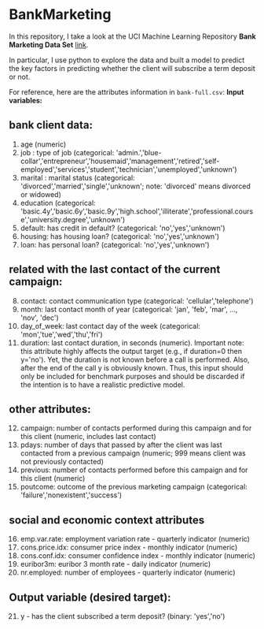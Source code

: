 # BankMarketing

In this repository, I take a look at the UCI Machine Learning Repository **Bank Marketing Data Set** [link](https://archive.ics.uci.edu/ml/datasets/bank+marketing).

In particular, I use python to explore the data and built a model to predict the key factors in predicting whether the client will subscribe a term deposit or not.

For reference, here are the attributes information in `bank-full.csv`:
**Input variables:**
## bank client data:
1. age (numeric)
2. job : type of job (categorical: 'admin.','blue-collar','entrepreneur','housemaid','management','retired','self-employed','services','student','technician','unemployed','unknown')
3. marital : marital status (categorical: 'divorced','married','single','unknown'; note: 'divorced' means divorced or widowed)
4. education (categorical: 'basic.4y','basic.6y','basic.9y','high.school','illiterate','professional.course','university.degree','unknown')
5. default: has credit in default? (categorical: 'no','yes','unknown')
6. housing: has housing loan? (categorical: 'no','yes','unknown')
7. loan: has personal loan? (categorical: 'no','yes','unknown')
## related with the last contact of the current campaign:
8. contact: contact communication type (categorical: 'cellular','telephone') 
9. month: last contact month of year (categorical: 'jan', 'feb', 'mar', ..., 'nov', 'dec')
10. day_of_week: last contact day of the week (categorical: 'mon','tue','wed','thu','fri')
11. duration: last contact duration, in seconds (numeric). Important note: this attribute highly affects the output target (e.g., if duration=0 then y='no'). Yet, the duration is not known before a call is performed. Also, after the end of the call y is obviously known. Thus, this input should only be included for benchmark purposes and should be discarded if the intention is to have a realistic predictive model.
## other attributes:
12. campaign: number of contacts performed during this campaign and for this client (numeric, includes last contact)
13. pdays: number of days that passed by after the client was last contacted from a previous campaign (numeric; 999 means client was not previously contacted)
14. previous: number of contacts performed before this campaign and for this client (numeric)
15. poutcome: outcome of the previous marketing campaign (categorical: 'failure','nonexistent','success')
## social and economic context attributes
16. emp.var.rate: employment variation rate - quarterly indicator (numeric)
17. cons.price.idx: consumer price index - monthly indicator (numeric) 
18. cons.conf.idx: consumer confidence index - monthly indicator (numeric) 
19. euribor3m: euribor 3 month rate - daily indicator (numeric)
20. nr.employed: number of employees - quarterly indicator (numeric)

## Output variable (desired target):
21. y - has the client subscribed a term deposit? (binary: 'yes','no')